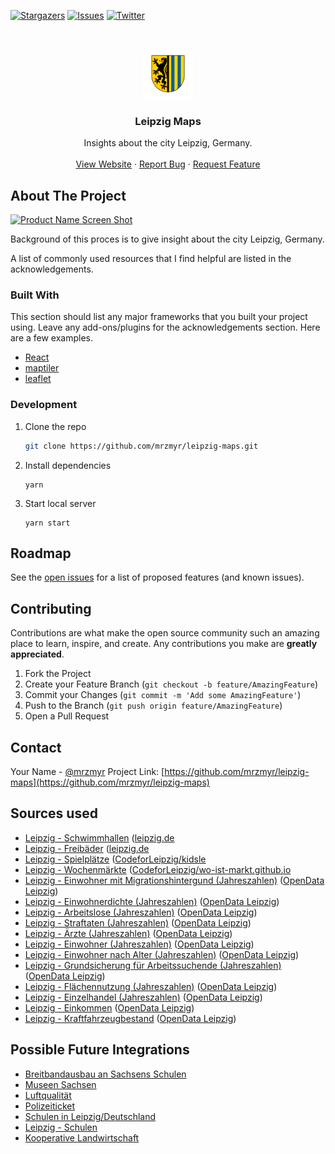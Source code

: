 [![Stargazers](https://img.shields.io/github/stars/mrzmyr/leipzig-maps)](https://github.com/mrzmyr/leipzig-maps)
[![Issues](https://img.shields.io/github/issues/mrzmyr/leipzig-maps)](https://github.com/mrzmyr/leipzig-maps/issues)
[![Twitter](https://img.shields.io/twitter/url/https/twitter.com/mrzmyr.svg?style=social&label=Follow%20%40mrzmyr)](https://twitter.com/mrzmyr)

<!-- PROJECT LOGO -->
<br />
<p align="center">
  <a href="https://github.com/mrzmyr/leipzig-maps">
    <img src="./public/logo192.png" alt="Logo" width="80" height="80">
  </a>

  <h3 align="center">Leipzig Maps</h3>

  <p align="center">
    Insights about the city Leipzig, Germany.
    <br />
    <br />
    <a href="https://leipzig-maps.vercel.app">View Website</a>
    ·
    <a href="https://github.com/mrzmyr/leipzig-maps/issues">Report Bug</a>
    ·
    <a href="https://github.com/mrzmyr/leipzig-maps/issues">Request Feature</a>
  </p>
</p>

<!-- ABOUT THE PROJECT -->
## About The Project

[![Product Name Screen Shot](./public/screenshot.png)](https://example.com)

Background of this proces is to give insight about the city Leipzig, Germany.

A list of commonly used resources that I find helpful are listed in the acknowledgements.

### Built With

This section should list any major frameworks that you built your project using. Leave any add-ons/plugins for the acknowledgements section. Here are a few examples.

* [React](https://reactjs.com)
* [maptiler](https://maptiler.com)
* [leaflet](https://react-leaflet.js.org/)

### Development

1. Clone the repo
   ```sh
   git clone https://github.com/mrzmyr/leipzig-maps.git
   ```
2. Install dependencies
   ```JS
   yarn
   ```
3. Start local server
   ```JS
   yarn start
   ```

<!-- ROADMAP -->
## Roadmap

See the [open issues](https://github.com/mrzmyr/leipzig-maps/issues) for a list of proposed features (and known issues).

<!-- CONTRIBUTING -->
## Contributing

Contributions are what make the open source community such an amazing place to learn, inspire, and create. Any contributions you make are **greatly appreciated**.

1. Fork the Project
2. Create your Feature Branch (`git checkout -b feature/AmazingFeature`)
3. Commit your Changes (`git commit -m 'Add some AmazingFeature'`)
4. Push to the Branch (`git push origin feature/AmazingFeature`)
5. Open a Pull Request

<!-- CONTACT -->
## Contact

Your Name - [@mrzmyr](https://twitter.com/mrzmyr)
Project Link: [https://github.com/mrzmyr/leipzig-maps](https://github.com/mrzmyr/leipzig-maps)

## Sources used

- [Leipzig - Schwimmhallen](https://www.leipzig.de/freizeit-kultur-und-tourismus/sport/sportstaetten/schwimmhallen) ([leipzig.de](https://leipzig.de)
- [Leipzig - Freibäder](https://www.leipzig.de/freizeit-kultur-und-tourismus/sport/sportstaetten/freibaeder) ([leipzig.de](https://leipzig.de)
- [Leipzig - Spielplätze](https://github.com/CodeforLeipzig/kidsle/blob/master/project/playgrounds/data/new_playgrounds.json) ([CodeforLeipzig/kidsle](https://github.com/CodeforLeipzig/kidsle)
- [Leipzig - Wochenmärkte](https://raw.githubusercontent.com/CodeforLeipzig/wo-ist-markt.github.io/master/cities/leipzig.json) ([CodeforLeipzig/wo-ist-markt.github.io](https://github.com/CodeforLeipzig/wo-ist-markt.github.io)
- [Leipzig - Einwohner mit Migrationshintergund (Jahreszahlen)](https://opendata.leipzig.de/dataset/einwohner-mit-migrationshintergund-jahreszahlen) ([OpenData Leipzig](https://opendata.leipzig.de))
- [Leipzig - Einwohnerdichte (Jahreszahlen)](https://opendata.leipzig.de/dataset/einwohnerdichte-jahreszahlen) ([OpenData Leipzig](https://opendata.leipzig.de))
- [Leipzig - Arbeitslose (Jahreszahlen)](https://opendata.leipzig.de/dataset/arbeitslose-jahreszahlen) ([OpenData Leipzig](https://opendata.leipzig.de))
- [Leipzig - Straftaten (Jahreszahlen)](https://opendata.leipzig.de/dataset/straftaten-jahreszahlen) ([OpenData Leipzig](https://opendata.leipzig.de))
- [Leipzig - Ärzte (Jahreszahlen)](https://opendata.leipzig.de/dataset/arzte-jahreszahlen) ([OpenData Leipzig](https://opendata.leipzig.de))
- [Leipzig - Einwohner (Jahreszahlen)](https://opendata.leipzig.de/dataset/einwohner-jahreszahlen) ([OpenData Leipzig](https://opendata.leipzig.de))
- [Leipzig - Einwohner nach Alter (Jahreszahlen)](https://opendata.leipzig.de/dataset/einwohner-nach-alter-jahreszahlen0452a) ([OpenData Leipzig](https://opendata.leipzig.de))
- [Leipzig - Grundsicherung für Arbeitssuchende (Jahreszahlen)](https://opendata.leipzig.de/dataset/grundsicherung-fur-arbeitssuchende-sgb-ii-jahreszahlen) ([OpenData Leipzig](https://opendata.leipzig.de))
- [Leipzig - Flächennutzung (Jahreszahlen)](https://opendata.leipzig.de/dataset/flachennutzung-jahreszahlen) ([OpenData Leipzig](https://opendata.leipzig.de))
- [Leipzig - Einzelhandel (Jahreszahlen)](https://opendata.leipzig.de/dataset/einzelhandel-jahreszahlen) ([OpenData Leipzig](https://opendata.leipzig.de))
- [Leipzig - Einkommen](https://statistik.leipzig.de/statdist/table.aspx?cat=9&rub=1) ([OpenData Leipzig](https://opendata.leipzig.de))
- [Leipzig - Kraftfahrzeugbestand](https://statistik.leipzig.de/statdist/table.aspx?cat=11&rub=1) ([OpenData Leipzig](https://opendata.leipzig.de))

## Possible Future Integrations

- [Breitbandausbau an Sachsens Schulen](https://gitlab.com/gerbsen/internet-an-sachsens-schulen/-/tree/master)
- [Museen Sachsen](https://damals.in/museums/)
- [Luftqualität](https://www.umwelt.sachsen.de/umwelt/infosysteme/luftonline/recherche.aspx)
- [Polizeiticket](https://lvz-viz.leipzig.codefor.de/api/searchbetween?from=2015-08-31T22:00:00.000Z&to=2017-09-16T22:00:00.000Z)
- [Schulen in Leipzig/Deutschland](https://jedeschule.de/daten/)
- [Leipzig - Schulen](https://github.com/CodeforLeipzig/kidsle/blob/master/project/schools/data/gymnasium.geo.json)
- [Kooperative Landwirtschaft](https://umap.openstreetmap.fr/de/datalayer/1174296/)
